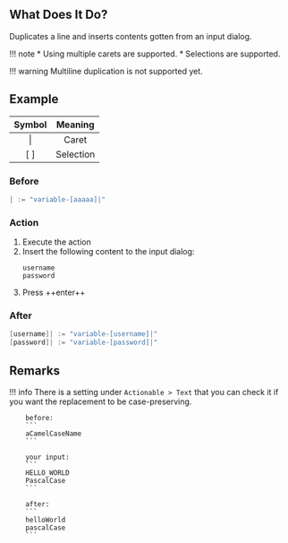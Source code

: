 ## What Does It Do?

Duplicates a line and inserts contents gotten from an input dialog.

[//]: # (@formatter:off)

!!! note
		* Using multiple carets are supported.
		* Selections are supported.

!!! warning
		Multiline duplication is not supported yet.

[//]: # (@formatter:on)

## Example

| Symbol |  Meaning  |
|:------:|:---------:|
| &vert; |   Caret   |
|  [ ]   | Selection |

### Before

```go
| := "variable-[aaaaa]|"
```

### Action

1. Execute the action
2. Insert the following content to the input dialog:
   ```
   username
   password
   ```
3. Press ++enter++

### After

```go
[username]| := "variable-[username]|"
[password]| := "variable-[password]|"
```

## Remarks

[//]: # (@formatter:off)

!!! info
		There is a setting under `Actionable > Text` that you can check it if you
		want the replacement to be case-preserving.

		before:
		```
		aCamelCaseName
		```

		your input:
		```
		HELLO_WORLD
		PascalCase
		```

		after:
		```
		helloWorld
		pascalCase
		```
